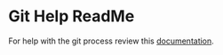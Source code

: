 
# Git Help ReadMe

For help with the git process review this 
<a href="https://docs.google.com/document/d/1JzGS0S-qV81VUHXqNSxVJpEC2xNaaXZ1UFZlaODvDVg/edit?usp=sharing">documentation</a>.

